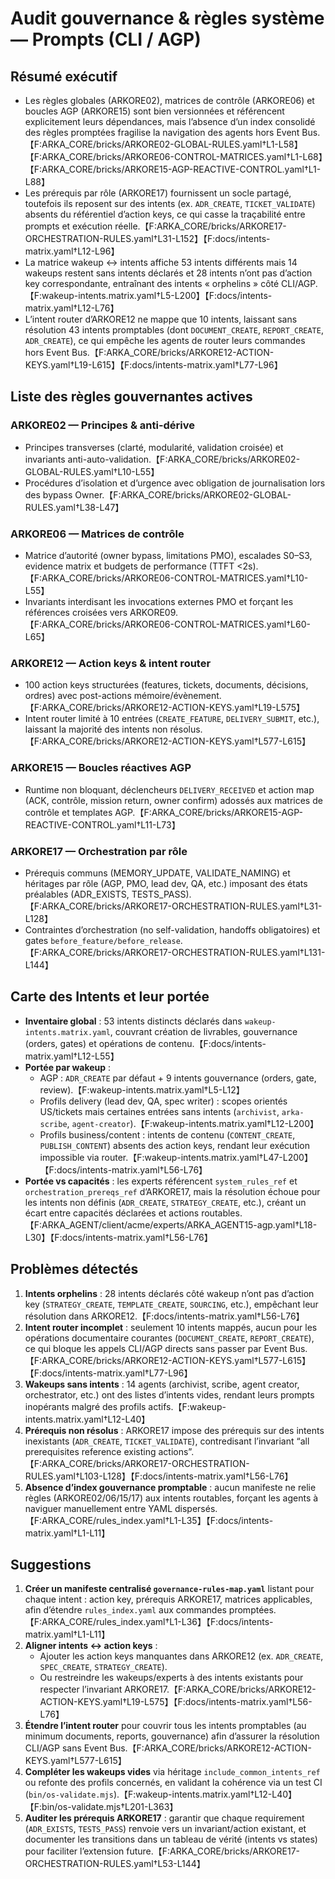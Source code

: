 # Audit gouvernance & règles système — Prompts (CLI / AGP)

## Résumé exécutif
- Les règles globales (ARKORE02), matrices de contrôle (ARKORE06) et boucles AGP (ARKORE15) sont bien versionnées et référencent explicitement leurs dépendances, mais l’absence d’un index consolidé des règles promptées fragilise la navigation des agents hors Event Bus.【F:ARKA_CORE/bricks/ARKORE02-GLOBAL-RULES.yaml†L1-L58】【F:ARKA_CORE/bricks/ARKORE06-CONTROL-MATRICES.yaml†L1-L68】【F:ARKA_CORE/bricks/ARKORE15-AGP-REACTIVE-CONTROL.yaml†L1-L88】
- Les prérequis par rôle (ARKORE17) fournissent un socle partagé, toutefois ils reposent sur des intents (ex. `ADR_CREATE`, `TICKET_VALIDATE`) absents du référentiel d’action keys, ce qui casse la traçabilité entre prompts et exécution réelle.【F:ARKA_CORE/bricks/ARKORE17-ORCHESTRATION-RULES.yaml†L31-L152】【F:docs/intents-matrix.yaml†L12-L96】
- La matrice wakeup ↔ intents affiche 53 intents différents mais 14 wakeups restent sans intents déclarés et 28 intents n’ont pas d’action key correspondante, entraînant des intents « orphelins » côté CLI/AGP.【F:wakeup-intents.matrix.yaml†L5-L200】【F:docs/intents-matrix.yaml†L12-L76】
- L’intent router d’ARKORE12 ne mappe que 10 intents, laissant sans résolution 43 intents promptables (dont `DOCUMENT_CREATE`, `REPORT_CREATE`, `ADR_CREATE`), ce qui empêche les agents de router leurs commandes hors Event Bus.【F:ARKA_CORE/bricks/ARKORE12-ACTION-KEYS.yaml†L19-L615】【F:docs/intents-matrix.yaml†L77-L96】

## Liste des règles gouvernantes actives
### ARKORE02 — Principes & anti-dérive
- Principes transverses (clarté, modularité, validation croisée) et invariants anti-auto-validation.【F:ARKA_CORE/bricks/ARKORE02-GLOBAL-RULES.yaml†L10-L55】
- Procédures d’isolation et d’urgence avec obligation de journalisation lors des bypass Owner.【F:ARKA_CORE/bricks/ARKORE02-GLOBAL-RULES.yaml†L38-L47】

### ARKORE06 — Matrices de contrôle
- Matrice d’autorité (owner bypass, limitations PMO), escalades S0–S3, evidence matrix et budgets de performance (TTFT <2s).【F:ARKA_CORE/bricks/ARKORE06-CONTROL-MATRICES.yaml†L10-L55】
- Invariants interdisant les invocations externes PMO et forçant les références croisées vers ARKORE09.【F:ARKA_CORE/bricks/ARKORE06-CONTROL-MATRICES.yaml†L60-L65】

### ARKORE12 — Action keys & intent router
- 100 action keys structurées (features, tickets, documents, décisions, ordres) avec post-actions mémoire/évènement.【F:ARKA_CORE/bricks/ARKORE12-ACTION-KEYS.yaml†L19-L575】
- Intent router limité à 10 entrées (`CREATE_FEATURE`, `DELIVERY_SUBMIT`, etc.), laissant la majorité des intents non résolus.【F:ARKA_CORE/bricks/ARKORE12-ACTION-KEYS.yaml†L577-L615】

### ARKORE15 — Boucles réactives AGP
- Runtime non bloquant, déclencheurs `DELIVERY_RECEIVED` et action map (ACK, contrôle, mission return, owner confirm) adossés aux matrices de contrôle et templates AGP.【F:ARKA_CORE/bricks/ARKORE15-AGP-REACTIVE-CONTROL.yaml†L11-L73】

### ARKORE17 — Orchestration par rôle
- Prérequis communs (MEMORY_UPDATE, VALIDATE_NAMING) et héritages par rôle (AGP, PMO, lead dev, QA, etc.) imposant des états préalables (ADR_EXISTS, TESTS_PASS).【F:ARKA_CORE/bricks/ARKORE17-ORCHESTRATION-RULES.yaml†L31-L128】
- Contraintes d’orchestration (no self-validation, handoffs obligatoires) et gates `before_feature/before_release`.【F:ARKA_CORE/bricks/ARKORE17-ORCHESTRATION-RULES.yaml†L131-L144】

## Carte des Intents et leur portée
- **Inventaire global** : 53 intents distincts déclarés dans `wakeup-intents.matrix.yaml`, couvrant création de livrables, gouvernance (orders, gates) et opérations de contenu.【F:docs/intents-matrix.yaml†L12-L55】
- **Portée par wakeup** :
  - AGP : `ADR_CREATE` par défaut + 9 intents gouvernance (orders, gate, review).【F:wakeup-intents.matrix.yaml†L5-L12】
  - Profils delivery (lead dev, QA, spec writer) : scopes orientés US/tickets mais certaines entrées sans intents (`archivist`, `arka-scribe`, `agent-creator`).【F:wakeup-intents.matrix.yaml†L12-L200】
  - Profils business/content : intents de contenu (`CONTENT_CREATE`, `PUBLISH_CONTENT`) absents des action keys, rendant leur exécution impossible via router.【F:wakeup-intents.matrix.yaml†L47-L200】【F:docs/intents-matrix.yaml†L56-L76】
- **Portée vs capacités** : les experts référencent `system_rules_ref` et `orchestration_prereqs_ref` d’ARKORE17, mais la résolution échoue pour les intents non définis (`ADR_CREATE`, `STRATEGY_CREATE`, etc.), créant un écart entre capacités déclarées et actions routables.【F:ARKA_AGENT/client/acme/experts/ARKA_AGENT15-agp.yaml†L18-L30】【F:docs/intents-matrix.yaml†L56-L76】

## Problèmes détectés
1. **Intents orphelins** : 28 intents déclarés côté wakeup n’ont pas d’action key (`STRATEGY_CREATE`, `TEMPLATE_CREATE`, `SOURCING`, etc.), empêchant leur résolution dans ARKORE12.【F:docs/intents-matrix.yaml†L56-L76】
2. **Intent router incomplet** : seulement 10 intents mappés, aucun pour les opérations documentaire courantes (`DOCUMENT_CREATE`, `REPORT_CREATE`), ce qui bloque les appels CLI/AGP directs sans passer par Event Bus.【F:ARKA_CORE/bricks/ARKORE12-ACTION-KEYS.yaml†L577-L615】【F:docs/intents-matrix.yaml†L77-L96】
3. **Wakeups sans intents** : 14 agents (archivist, scribe, agent creator, orchestrator, etc.) ont des listes d’intents vides, rendant leurs prompts inopérants malgré des profils actifs.【F:wakeup-intents.matrix.yaml†L12-L40】
4. **Prérequis non résolus** : ARKORE17 impose des prérequis sur des intents inexistants (`ADR_CREATE`, `TICKET_VALIDATE`), contredisant l’invariant “all prerequisites reference existing actions”.【F:ARKA_CORE/bricks/ARKORE17-ORCHESTRATION-RULES.yaml†L103-L128】【F:docs/intents-matrix.yaml†L56-L76】
5. **Absence d’index gouvernance promptable** : aucun manifeste ne relie règles (ARKORE02/06/15/17) aux intents routables, forçant les agents à naviguer manuellement entre YAML dispersés.【F:ARKA_CORE/rules_index.yaml†L1-L35】【F:docs/intents-matrix.yaml†L1-L11】

## Suggestions
1. **Créer un manifeste centralisé `governance-rules-map.yaml`** listant pour chaque intent : action key, prérequis ARKORE17, matrices applicables, afin d’étendre `rules_index.yaml` aux commandes promptées.【F:ARKA_CORE/rules_index.yaml†L1-L36】【F:docs/intents-matrix.yaml†L1-L11】
2. **Aligner intents ↔ action keys** :
   - Ajouter les action keys manquantes dans ARKORE12 (ex. `ADR_CREATE`, `SPEC_CREATE`, `STRATEGY_CREATE`).
   - Ou restreindre les wakeups/experts à des intents existants pour respecter l’invariant ARKORE17.【F:ARKA_CORE/bricks/ARKORE12-ACTION-KEYS.yaml†L19-L575】【F:docs/intents-matrix.yaml†L56-L76】
3. **Étendre l’intent router** pour couvrir tous les intents promptables (au minimum documents, reports, gouvernance) afin d’assurer la résolution CLI/AGP sans Event Bus.【F:ARKA_CORE/bricks/ARKORE12-ACTION-KEYS.yaml†L577-L615】
4. **Compléter les wakeups vides** via héritage `include_common_intents_ref` ou refonte des profils concernés, en validant la cohérence via un test CI (`bin/os-validate.mjs`).【F:wakeup-intents.matrix.yaml†L12-L40】【F:bin/os-validate.mjs†L201-L363】
5. **Auditer les prérequis ARKORE17** : garantir que chaque requirement (`ADR_EXISTS`, `TESTS_PASS`) renvoie vers un invariant/action existant, et documenter les transitions dans un tableau de vérité (intents vs states) pour faciliter l’extension future.【F:ARKA_CORE/bricks/ARKORE17-ORCHESTRATION-RULES.yaml†L53-L144】
